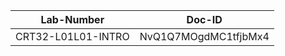 Lab-Number           |Doc-ID
---------------------|--------------------
CRT32-L01L01-INTRO   |NvQ1Q7MOgdMC1tfjbMx4
